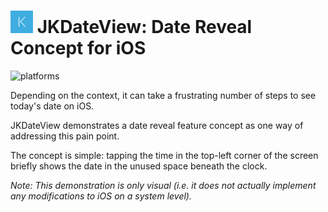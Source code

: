 <img src="https://github.com/JUSTINMKAUFMAN/JKDateView/blob/master/JKDateView/Assets.xcassets/AppIcon.appiconset/Icon-App-40x40%401x.png" alt="JKDateView Logo" width="36" height="36"> JKDateView: Date Reveal Concept for iOS
======================================

![platforms](https://img.shields.io/badge/platforms-iOS-1111111.svg)

Depending on the context, it can take a frustrating number of steps to see today's date on iOS.

JKDateView demonstrates a date reveal feature concept as one way of addressing this pain point. 

The concept is simple: tapping the time in the top-left corner of the screen briefly shows the date in the unused space beneath the clock.

_Note: This demonstration is only visual (i.e. it does not actually implement any modifications to iOS on a system level)._
